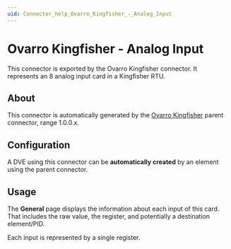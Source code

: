 ```yaml
---
uid: Connector_help_Ovarro_Kingfisher_-_Analog_Input
---
```


# Ovarro Kingfisher - Analog Input

This connector is exported by the Ovarro Kingfisher connector. It represents an 8 analog input card in a Kingfisher RTU.

## About

This connector is automatically generated by the [Ovarro Kingfisher](xref:Connector_help_Ovarro_Kingfisher) parent connector, range 1.0.0.x.

## Configuration

A DVE using this connector can be **automatically created** by an element using the parent connector.

## Usage

The **General** page displays the information about each input of this card. That includes the raw value, the register, and potentially a destination element/PID.

Each input is represented by a single register.
